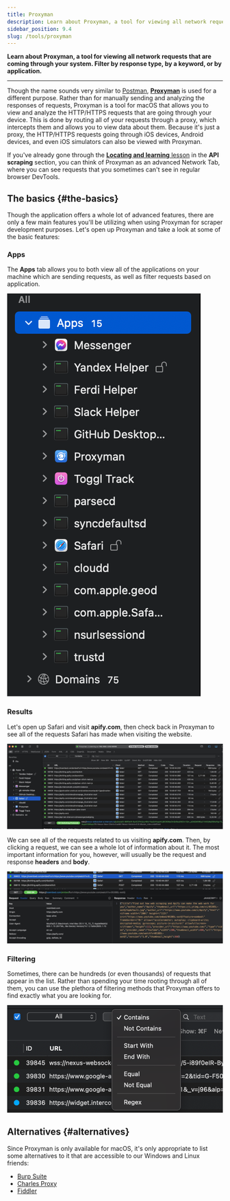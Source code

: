 ```yaml
---
title: Proxyman
description: Learn about Proxyman, a tool for viewing all network requests that are coming through your system. Filter by response type, by a keyword, or by application.
sidebar_position: 9.4
slug: /tools/proxyman
---
```


**Learn about Proxyman, a tool for viewing all network requests that are coming through your system. Filter by response type, by a keyword, or by application.**

---

Though the name sounds very similar to [Postman](./postman.md), [**Proxyman**](https://proxyman.io/) is used for a different purpose. Rather than for manually sending and analyzing the responses of requests, Proxyman is a tool for macOS that allows you to view and analyze the HTTP/HTTPS requests that are going through your device. This is done by routing all of your requests through a proxy, which intercepts them and allows you to view data about them. Because it's just a proxy, the HTTP/HTTPS requests going through iOS devices, Android devices, and even iOS simulators can also be viewed with Proxyman.

If you've already gone through the [**Locating and learning** lesson](../../webscraping/api_scraping/general_api_scraping/locating_and_learning.md) in the **API scraping** section, you can think of Proxyman as an advanced Network Tab, where you can see requests that you sometimes can't see in regular browser DevTools.

## The basics {#the-basics}

Though the application offers a whole lot of advanced features, there are only a few main features you'll be utilizing when using Proxyman for scraper development purposes. Let's open up Proxyman and take a look at some of the basic features:

### Apps

The **Apps** tab allows you to both view all of the applications on your machine which are sending requests, as well as filter requests based on application.

![Apps tab in Proxyman](./images/proxyman-apps-tab.png)

### Results

Let's open up Safari and visit **apify.com**, then check back in Proxyman to see all of the requests Safari has made when visiting the website.

![Results in Proxyman](./images/proxyman-results.jpg)

We can see all of the requests related to us visiting **apify.com**. Then, by clicking a request, we can see a whole lot of information about it. The most important information for you, however, will usually be the request and response **headers** and **body**.

![View a request](./images/proxyman-view-request.jpg)

### Filtering

Sometimes, there can be hundreds (or even thousands) of requests that appear in the list. Rather than spending your time rooting through all of them, you can use the plethora of filtering methods that Proxyman offers to find exactly what you are looking for.

![Filter requests with the filter options](./images/proxyman-filter.png)

## Alternatives {#alternatives}

Since Proxyman is only available for macOS, it's only appropriate to list some alternatives to it that are accessible to our Windows and Linux friends:

- [Burp Suite](https://portswigger.net/burp)
- [Charles Proxy](https://www.charlesproxy.com/documentation/installation/)
- [Fiddler](https://www.telerik.com/fiddler)
